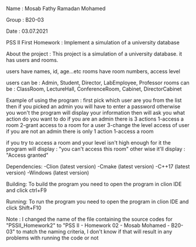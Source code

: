 Name : Mosab Fathy Ramadan Mohamed

Group : B20-03

Date : 03.07.2021

PSS II First Homework : Implement a simulation of a university database

About the project : 
This project is a simulation of a university database.
it has users and rooms.

users have names, id, age...etc
rooms have room numbers, access level

users can be : Admin, Student, Director, LabEmployee, Professor
rooms can be : ClassRoom, LectureHall, ConferenceRoom, Cabinet, DirectorCabinet

Example of using the program : 
first pick which user are you from the list 
then if you picked an admin you will have to enter a password otherwise you won't 
the program will display your information then will ask you what action do you want to do 
if you are an admin there is 3 actions 
1-access a room
2-grant access to a room for a user 
3-change the level access of user 
if you are not an admin there is only 1 action 
1-access a room 

if you try to access a room and your level isn't high enough for it the program will display : "you can't access this room"
other wise it'll display : "Access granted"

Dependencies:
-Clion (latest version)
-Cmake (latest version)
-C++17 (latest version)
-Windows (latest version)

Building: 
To build the program you need to open the program in clion IDE and click ctrl+F9

Running:
To run the program you need to open the program in clion IDE and click Shift+F10


Note : I changed the name of the file containing the source codes for "PSSII_Homework2" to "PSS II - Homework 02 - Mosab Mohamed - B20-03" to match the naming criteria, I don't know if that will result in any problems with running the code or not
